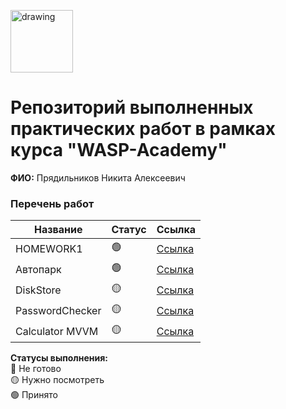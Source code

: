 
<a href="https://wasp-academy.com"><img src="https://wasp-academy.com/Resources/wasp-logo.png" alt="drawing" width="100"/></a>

# Репозиторий выполненных практических работ в рамках курса "WASP-Academy"
**ФИО:** Прядильников Никита Алексеевич
 
### Перечень работ

Название          | Статус | Ссылка
------------------|--------|--------
HOMEWORK1         | 🟢    | <a href="https://github.com/claudiusis/WASP_HOMEWORK/tree/main/HOMEWORK1">Ссылка</a>
Автопарк          | 🟢    | <a href="https://github.com/claudiusis/WASP_HOMEWORK/tree/main/Autopark">Ссылка</a>
DiskStore         | 🟡    | <a href="https://github.com/claudiusis/WASP_HOMEWORK/tree/main/DiskStore">Ссылка</a>
PasswordChecker   | 🟡    | <a href="https://github.com/claudiusis/WASP_HOMEWORK/tree/main/PassworChecker">Ссылка</a>
Calculator MVVM   | 🟡    | <a href="https://github.com/claudiusis/WASP_HOMEWORK/tree/main/Calculator_V1.2">Ссылка</a>

**Статусы выполнения:** <br>
🔴 Не готово <br>
🟡 Нужно посмотреть <br>
🟢 Принято <br>
